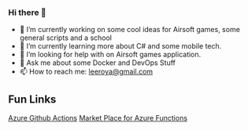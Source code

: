### Hi there 👋

- 🔭 I’m currently working on some cool ideas for Airsoft games, some general scripts and a school
- 🌱 I’m currently learning more about C# and some mobile tech.
- 🤔 I’m looking for help with on Airsoft games application.
- 💬 Ask me about some Docker and DevOps Stuff
- 📫 How to reach me: leeroya@gmail.com
<!--
**leeroya/leeroya** is a ✨ _special_ ✨ repository because its `README.md` (this file) appears on your GitHub profile.

Here are some ideas to get you started:

- 🔭 I’m currently working on some cool ideas for Airsoft games, some general scripts and a school application
- 🌱 I’m currently learning more about C# and some mobile tech.
- 👯 I’m looking to collaborate on ...
- 🤔 I’m looking for help with on Airsoft games application.
- 💬 Ask me about some Docker and DevOps Stuff
- 📫 How to reach me: leeroya@gmail.com
- 😄 Pronouns: ...
- ⚡ Fun fact: ...
-->

## Fun Links

[Azure Github Actions](https://docs.microsoft.com/en-us/azure/developer/github/github-actions)
[Market Place for Azure Functions](https://github.com/marketplace?query=Azure&type=actions)
